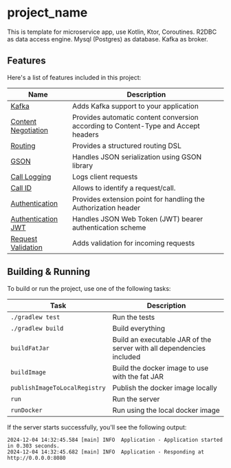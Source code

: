 # project_name

This is template for microservice app, use Kotlin, Ktor, Coroutines. R2DBC as data access engine. Mysql (Postgres) as database. Kafka as broker.

## Features

Here's a list of features included in this project:

| Name                                                               | Description                                                                        |
| --------------------------------------------------------------------|------------------------------------------------------------------------------------ |
| [Kafka](https://start.ktor.io/p/ktor-server-kafka)                 | Adds Kafka support to your application                                             |
| [Content Negotiation](https://start.ktor.io/p/content-negotiation) | Provides automatic content conversion according to Content-Type and Accept headers |
| [Routing](https://start.ktor.io/p/routing)                         | Provides a structured routing DSL                                                  |
| [GSON](https://start.ktor.io/p/ktor-gson)                          | Handles JSON serialization using GSON library                                      |
| [Call Logging](https://start.ktor.io/p/call-logging)               | Logs client requests                                                               |
| [Call ID](https://start.ktor.io/p/callid)                          | Allows to identify a request/call.                                                 |
| [Authentication](https://start.ktor.io/p/auth)                     | Provides extension point for handling the Authorization header                     |
| [Authentication JWT](https://start.ktor.io/p/auth-jwt)             | Handles JSON Web Token (JWT) bearer authentication scheme                          |
| [Request Validation](https://start.ktor.io/p/request-validation)   | Adds validation for incoming requests                                              |

## Building & Running

To build or run the project, use one of the following tasks:

| Task                          | Description                                                          |
| -------------------------------|---------------------------------------------------------------------- |
| `./gradlew test`              | Run the tests                                                        |
| `./gradlew build`             | Build everything                                                     |
| `buildFatJar`                 | Build an executable JAR of the server with all dependencies included |
| `buildImage`                  | Build the docker image to use with the fat JAR                       |
| `publishImageToLocalRegistry` | Publish the docker image locally                                     |
| `run`                         | Run the server                                                       |
| `runDocker`                   | Run using the local docker image                                     |

If the server starts successfully, you'll see the following output:

```
2024-12-04 14:32:45.584 [main] INFO  Application - Application started in 0.303 seconds.
2024-12-04 14:32:45.682 [main] INFO  Application - Responding at http://0.0.0.0:8080
```

